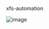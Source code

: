 xfs-automation

![image](https://raw.githubusercontent.com/wuzhiyi51/xfs-automation/fa22904ca4baec11898f43f91a70464ee1eb7196/auto.png)